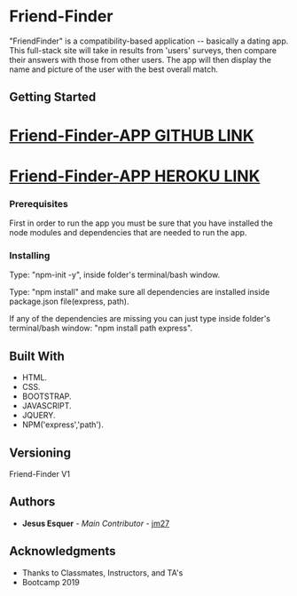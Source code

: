 # Friend-Finder

"FriendFinder" is a compatibility-based application -- basically a dating app. This full-stack site will take in results from 'users' surveys, then compare their answers with those from other users. The app will then display the name and picture of the user with the best overall match.

## Getting Started

[Friend-Finder-APP GITHUB LINK](https://github.com/jm27/friend-finder "Homepage")
======

[Friend-Finder-APP HEROKU LINK](https://friend-finder-jm27.herokuapp.com/ "Homepage")
======

### Prerequisites
First in order to run the app you must be sure that you have installed the node modules and dependencies that are needed to run the app.

### Installing

Type: "npm-init -y", inside folder's terminal/bash window.

Type: "npm install" and make sure all dependencies are installed inside package.json file(express, path).

If any of the dependencies are missing you can just type inside folder's terminal/bash window: "npm install path express".


## Built With

* HTML.
* CSS.
* BOOTSTRAP.
* JAVASCRIPT.
* JQUERY.
* NPM('express','path'). 

## Versioning
Friend-Finder V1

## Authors

* **Jesus Esquer** - *Main Contributor* - [jm27](https://github.com/jm27)


## Acknowledgments

* Thanks to Classmates, Instructors, and TA's 
* Bootcamp 2019

 
